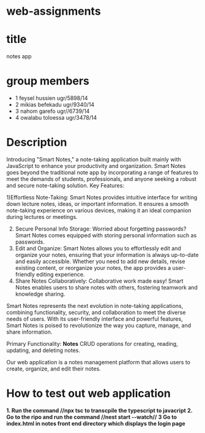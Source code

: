 # web-assignments
# title
notes app
# group members
- 1 feysel hussien ugr/5898/14
- 2  mikias befekadu ugr/9340/14
- 3 nahom garefo   ugr//6739/14
- 4 owalabu toloessa ugr/3478/14

# Description
Introducing "Smart Notes," a note-taking application built mainly with JavaScript to enhance your productivity and organization. Smart Notes goes beyond the traditional note app by incorporating a range of features  to meet the demands of students, professionals, and anyone seeking a robust and secure note-taking solution.
Key Features:

1)Effortless Note-Taking:
Smart Notes provides intuitive interface for writing down lecture notes, ideas, or important information. It ensures a smooth note-taking experience on various devices, making it an ideal companion during lectures or meetings.  

2) Secure Personal Info Storage:
Worried about forgetting passwords? Smart Notes comes equipped with  storing personal information such as passwords.
3) Edit and Organize:
Smart Notes allows you to effortlessly edit and organize your notes, ensuring that your information is always up-to-date and easily accessible. Whether you need to add new details, revise existing content, or reorganize your notes, the app provides a user-friendly editing experience. 
4) Share Notes Collaboratively:
Collaborative work made easy! Smart Notes enables users to share notes with others, fostering teamwork and knowledge sharing.

 
Smart Notes represents the next evolution in note-taking applications, combining functionality, security, and collaboration to meet the diverse needs of users. With its user-friendly interface and powerful features, Smart Notes is poised to revolutionize the way you capture, manage, and share information.

Primary Functionality: **Notes**
CRUD operations for creating, reading, updating, and deleting notes.

Our web application is a notes management platform that allows users to  create, organize, and edit their notes. 


# How to test out web application
**1. Run the command //npx tsc to transcpile the typescript to javacript**
**2. Go to the ripo and run the command //nest start --watch//**
**3 Go to index.html in notes front end directory which displays the login page**

